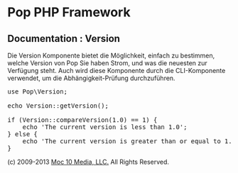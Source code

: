 Pop PHP Framework
=================

Documentation : Version
-----------------------

Die Version Komponente bietet die Möglichkeit, einfach zu bestimmen, welche Version von Pop Sie haben Strom, und was die neuesten zur Verfügung steht. Auch wird diese Komponente durch die CLI-Komponente verwendet, um die Abhängigkeit-Prüfung durchzuführen.

<pre>
use Pop\Version;

echo Version::getVersion();

if (Version::compareVersion(1.0) == 1) {
    echo 'The current version is less than 1.0';
} else {
    echo 'The current version is greater than or equal to 1.0';
}
</pre>

(c) 2009-2013 [Moc 10 Media, LLC.](http://www.moc10media.com) All Rights Reserved.
